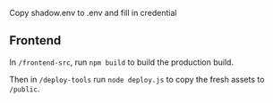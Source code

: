 Copy shadow.env to .env and fill in credential

## Frontend

In `/frontend-src`, run `npm build` to build the production build.

Then in `/deploy-tools` run `node deploy.js` to copy the fresh assets to `/public`.

